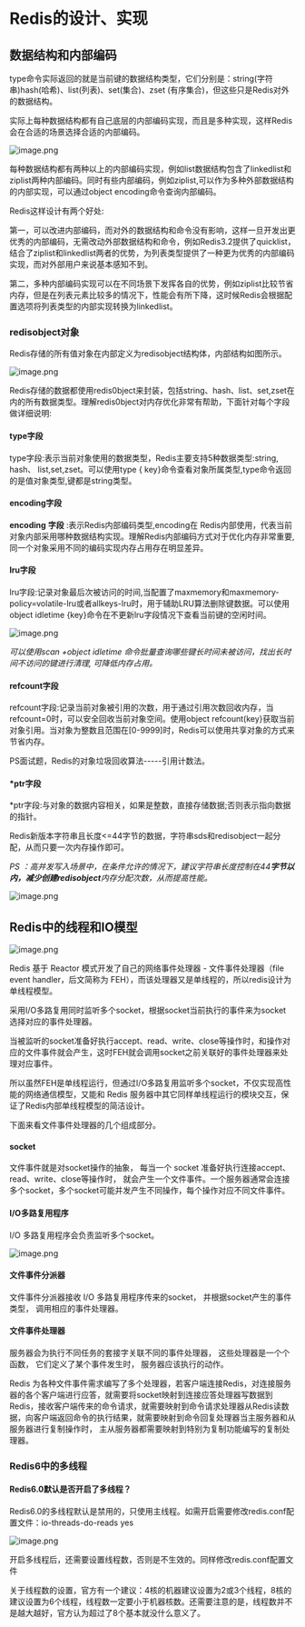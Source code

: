 # Redis的设计、实现

## 数据结构和内部编码

type命令实际返回的就是当前键的数据结构类型，它们分别是：string(字符串)hash(哈希)、list(列表)、set(集合)、zset (有序集合)，但这些只是Redis对外的数据结构。

实际上每种数据结构都有自己底层的内部编码实现，而且是多种实现，这样Redis会在合适的场景选择合适的内部编码。

![image.png](https://fynotefile.oss-cn-zhangjiakou.aliyuncs.com/fynote/fyfile/5983/1668158598097/d65322ec553941ba802899e1e0071d91.png)

每种数据结构都有两种以上的内部编码实现，例如list数据结构包含了linkedlist和ziplist两种内部编码。同时有些内部编码，例如ziplist,可以作为多种外部数据结构的内部实现，可以通过object encoding命令查询内部编码。

Redis这样设计有两个好处:

第一，可以改进内部编码，而对外的数据结构和命令没有影响，这样一旦开发出更优秀的内部编码，无需改动外部数据结构和命令，例如Redis3.2提供了quicklist，结合了ziplist和linkedlist两者的优势，为列表类型提供了一种更为优秀的内部编码实现，而对外部用户来说基本感知不到。

第二，多种内部编码实现可以在不同场景下发挥各自的优势，例如ziplist比较节省内存，但是在列表元素比较多的情况下，性能会有所下降，这时候Redis会根据配置选项将列表类型的内部实现转换为linkedlist。

### redisobject对象

Redis存储的所有值对象在内部定义为redisobject结构体，内部结构如图所示。

![image.png](https://fynotefile.oss-cn-zhangjiakou.aliyuncs.com/fynote/fyfile/5983/1668158598097/455898bf4c9b421c9bbcaa09ff7df7f8.png)

Redis存储的数据都使用redis0bject来封装，包括string、hash、list、set,zset在内的所有数据类型。理解redis0bject对内存优化非常有帮助，下面针对每个字段做详细说明:

#### type字段

type字段:表示当前对象使用的数据类型，Redis主要支持5种数据类型:string, hash、 list,set,zset。可以使用type { key}命令查看对象所属类型,type命令返回的是值对象类型,键都是string类型。

#### encoding字段

**encoding** **字段** :表示Redis内部编码类型,encoding在 Redis内部使用，代表当前对象内部采用哪种数据结构实现。理解Redis内部编码方式对于优化内存非常重要,同一个对象采用不同的编码实现内存占用存在明显差异。

#### lru字段

lru字段:记录对象最后次被访问的时间,当配置了maxmemory和maxmemory-policy=volatile-lru或者allkeys-lru时，用于辅助LRU算法删除键数据。可以使用object idletime {key}命令在不更新lru字段情况下查看当前键的空闲时间。

![image.png](https://fynotefile.oss-cn-zhangjiakou.aliyuncs.com/fynote/fyfile/5983/1668158598097/06878d251efb42fb95c55ea847c28cfe.png)

*可以使用scan +object idletime* *命令批量查询哪些键长时间未被访问，找出长时间不访问的键进行清理,* *可降低内存占用。*

#### refcount字段

refcount字段:记录当前对象被引用的次数，用于通过引用次数回收内存，当refcount=0时，可以安全回收当前对象空间。使用object refcount(key}获取当前对象引用。当对象为整数且范围在[0-9999]时，Redis可以使用共享对象的方式来节省内存。

PS面试题，Redis的对象垃圾回收算法-----引用计数法。

#### *ptr字段

*ptr字段:与对象的数据内容相关，如果是整数，直接存储数据;否则表示指向数据的指针。

Redis新版本字符串且长度<=44字节的数据，字符串sds和redisobject一起分配，从而只要一次内存操作即可。

*PS* *：高并发写入场景中，在条件允许的情况下，建议字符串长度控制在44**字节以内，减少创建redisobject**内存分配次数，从而提高性能。*

![image.png](https://fynotefile.oss-cn-zhangjiakou.aliyuncs.com/fynote/fyfile/5983/1668158598097/de771c3770b242be8ca619252dd10c94.png)

## Redis中的线程和IO模型

![image.png](https://fynotefile.oss-cn-zhangjiakou.aliyuncs.com/fynote/fyfile/5983/1668158598097/f7d5d5855fa2494e96154534adcb6acc.png)

Redis 基于 Reactor 模式开发了自己的网络事件处理器 - 文件事件处理器（file event handler，后文简称为 FEH），而该处理器又是单线程的，所以redis设计为单线程模型。

采用I/O多路复用同时监听多个socket，根据socket当前执行的事件来为socket 选择对应的事件处理器。

当被监听的socket准备好执行accept、read、write、close等操作时，和操作对应的文件事件就会产生，这时FEH就会调用socket之前关联好的事件处理器来处理对应事件。

所以虽然FEH是单线程运行，但通过I/O多路复用监听多个socket，不仅实现高性能的网络通信模型，又能和 Redis 服务器中其它同样单线程运行的模块交互，保证了Redis内部单线程模型的简洁设计。

下面来看文件事件处理器的几个组成部分。

#### socket

文件事件就是对socket操作的抽象， 每当一个 socket 准备好执行连接accept、read、write、close等操作时， 就会产生一个文件事件。一个服务器通常会连接多个socket，多个socket可能并发产生不同操作，每个操作对应不同文件事件。

#### I/O多路复用程序

I/O 多路复用程序会负责监听多个socket。

![image.png](https://fynotefile.oss-cn-zhangjiakou.aliyuncs.com/fynote/fyfile/5983/1668158598097/cdb769bb4c7649e0acd1bad68b4c0662.png)

#### 文件事件分派器

文件事件分派器接收 I/O 多路复用程序传来的socket， 并根据socket产生的事件类型， 调用相应的事件处理器。

#### 文件事件处理器

服务器会为执行不同任务的套接字关联不同的事件处理器， 这些处理器是一个个函数， 它们定义了某个事件发生时， 服务器应该执行的动作。

Redis 为各种文件事件需求编写了多个处理器，若客户端连接Redis，对连接服务器的各个客户端进行应答，就需要将socket映射到连接应答处理器写数据到Redis，接收客户端传来的命令请求，就需要映射到命令请求处理器从Redis读数据，向客户端返回命令的执行结果，就需要映射到命令回复处理器当主服务器和从服务器进行复制操作时，
主从服务器都需要映射到特别为复制功能编写的复制处理器。

### Redis6中的多线程



#### Redis6.0默认是否开启了多线程？

Redis6.0的多线程默认是禁用的，只使用主线程。如需开启需要修改redis.conf配置文件：io-threads-do-reads yes

![image.png](https://fynotefile.oss-cn-zhangjiakou.aliyuncs.com/fynote/fyfile/5983/1668158598097/fe03fc71ee284640b3de6f6f54fb521b.png)

开启多线程后，还需要设置线程数，否则是不生效的。同样修改redis.conf配置文件

关于线程数的设置，官方有一个建议：4核的机器建议设置为2或3个线程，8核的建议设置为6个线程，线程数一定要小于机器核数。还需要注意的是，线程数并不是越大越好，官方认为超过了8个基本就没什么意义了。

